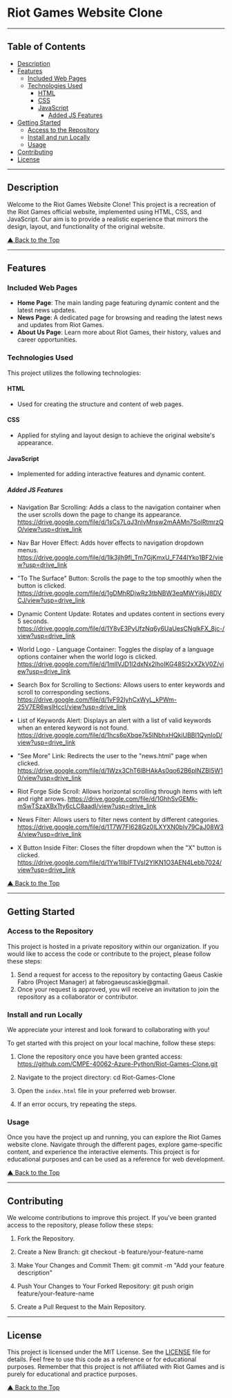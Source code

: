 # Riot Games Website Clone

---

## Table of Contents

- [Description](#description)
- [Features](#features)
  - [Included Web Pages](#included-web-pages)
  - [Technologies Used](#technologies-used)
    - [HTML](#html)
    - [CSS](#css)
    - [JavaScript](#javascript)
      - [Added JS Features](#added-js-features)
- [Getting Started](#getting-started)
  - [Access to the Repository](#access-to-the-repository)
  - [Install and run Locally](#install-and-run-locally)
  - [Usage](#usage)
- [Contributing](#contributing)
- [License](#license)

---

## Description

Welcome to the Riot Games Website Clone! This project is a recreation of the Riot Games official website, implemented using HTML, CSS, and JavaScript. Our aim is to provide a realistic experience that mirrors the design, layout, and functionality of the original website.

[&#9650; Back to the Top](#riot-games-website-clone)

---

## Features

### Included Web Pages

- **Home Page**: The main landing page featuring dynamic content and the latest news updates.
- **News Page**: A dedicated page for browsing and reading the latest news and updates from Riot Games.
- **About Us Page**: Learn more about Riot Games, their history, values and career opportunities.

### Technologies Used

This project utilizes the following technologies:

#### HTML

- Used for creating the structure and content of web pages.

#### CSS

- Applied for styling and layout design to achieve the original website's appearance.

#### JavaScript

- Implemented for adding interactive features and dynamic content.

##### Added JS Features

- Navigation Bar Scrolling: Adds a class to the navigation container when the user scrolls down the page to change its appearance.
  https://drive.google.com/file/d/1sCs7LqJ3nlvMnsw2mAAMn7SolRtmrzQO/view?usp=drive_link

- Nav Bar Hover Effect: Adds hover effects to navigation dropdown menus.
  https://drive.google.com/file/d/1lk3jIh9fl_Tm7GjKmxU_F744lYko1BF2/view?usp=drive_link

- "To The Surface" Button: Scrolls the page to the top smoothly when the button is clicked.
  https://drive.google.com/file/d/1gDMhRDjwRz3tbNBW3eqMWYijkjJ8DVCJ/view?usp=drive_link

- Dynamic Content Update: Rotates and updates content in sections every 5 seconds.
  https://drive.google.com/file/d/1Y8vE3PyUfzNq6y6UaUesCNglkFX_8jc-/view?usp=drive_link

- World Logo - Language Container: Toggles the display of a language options container when the world logo is clicked.
  https://drive.google.com/file/d/1mlIVJD1l2dxNx2lhoIKG48SI2xXZkV0Z/view?usp=drive_link

- Search Box for Scrolling to Sections: Allows users to enter keywords and scroll to corresponding sections.
  https://drive.google.com/file/d/1vF92IyhCxWyL_kPWm-25V7ER6wslHccI/view?usp=drive_link

- List of Keywords Alert: Displays an alert with a list of valid keywords when an entered keyword is not found.
  https://drive.google.com/file/d/1hcs6pXbqe7k5INbhxHQkiUBBI1QynIoD/view?usp=drive_link

- "See More" Link: Redirects the user to the "news.html" page when clicked.
  https://drive.google.com/file/d/1Wzx3ChT6lBHAkAs0qo62B6pINZBI5W10/view?usp=drive_link

- Riot Forge Side Scroll: Allows horizontal scrolling through items with left and right arrows.
  https://drive.google.com/file/d/1GhhSvGEMk-mSwTSzaXBxTty6cLC8aadI/view?usp=drive_link

- News Filter: Allows users to filter news content by different categories.
  https://drive.google.com/file/d/1T7W7FI628Gz0ILXYXN0bIv79CaJ08W34/view?usp=drive_link

- X Button Inside Filter: Closes the filter dropdown when the "X" button is clicked.
  https://drive.google.com/file/d/1Yw1IIbIFTVsI2YIKN1O3AEN4Lebb7024/view?usp=drive_link

[&#9650; Back to the Top](#riot-games-website-clone)

---

## Getting Started

### Access to the Repository

This project is hosted in a private repository within our organization. If you would like to access the code or contribute to the project, please follow these steps:

1. Send a request for access to the repository by contacting Gaeus Caskie Fabro (Project Manager) at fabrogaeuscaskie@gmail.
2. Once your request is approved, you will receive an invitation to join the repository as a collaborator or contributor.

### Install and run Locally

We appreciate your interest and look forward to collaborating with you!

To get started with this project on your local machine, follow these steps:

1. Clone the repository once you have been granted access:
   https://github.com/CMPE-40062-Azure-Python/Riot-Games-Clone.git

2. Navigate to the project directory:
   cd Riot-Games-Clone

3. Open the `index.html` file in your preferred web browser.

4. If an error occurs, try repeating the steps.

### Usage

Once you have the project up and running, you can explore the Riot Games website clone. Navigate through the different pages, explore game-specific content, and experience the interactive elements. This project is for educational purposes and can be used as a reference for web development.

[&#9650; Back to the Top](#riot-games-website-clone)

---

## Contributing

We welcome contributions to improve this project. If you've been granted access to the repository, please follow these steps:

1. Fork the Repository.

2. Create a New Branch:
   git checkout -b feature/your-feature-name

3. Make Your Changes and Commit Them:
   git commit -m "Add your feature description"

4. Push Your Changes to Your Forked Repository:
   git push origin feature/your-feature-name

5. Create a Pull Request to the Main Repository.

---

## License

This project is licensed under the MIT License. See the [LICENSE](LICENSE) file for details. Feel free to use this code as a reference or for educational purposes. Remember that this project is not affiliated with Riot Games and is purely for educational and practice purposes.

[&#9650; Back to the Top](#riot-games-website-clone)
